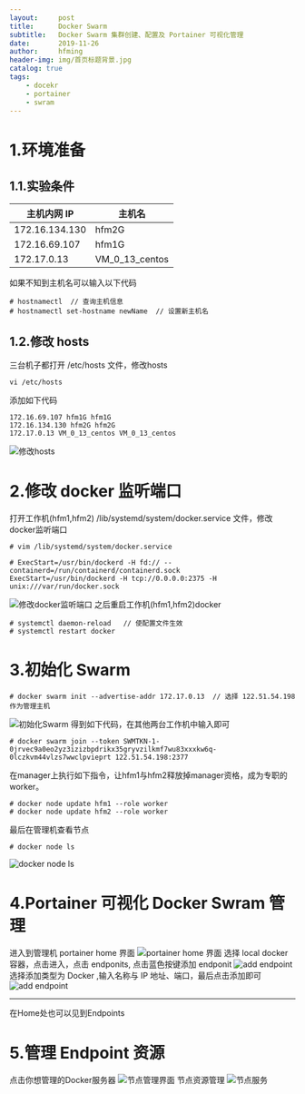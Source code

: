 ```yaml
---
layout:     post
title:      Docker Swarm
subtitle:   Docker Swarm 集群创建、配置及 Portainer 可视化管理
date:       2019-11-26
author:     hfming
header-img: img/首页标题背景.jpg
catalog: true
tags:
    - docekr 
    - portainer
    - swram
---
```


# 1.环境准备
## 1.1.实验条件
| 主机内网 IP | 主机名 |
|  ----    |  ----  |
| 172.16.134.130 | hfm2G |  
| 172.16.69.107 | hfm1G |
| 172.17.0.13 | VM_0_13_centos |
如果不知到主机名可以输入以下代码
```Linux
# hostnamectl  // 查询主机信息
# hostnamectl set-hostname newName  // 设置新主机名
```
## 1.2.修改 hosts
三台机子都打开 /etc/hosts 文件，修改hosts
```linux
vi /etc/hosts
```
添加如下代码
```Linux
172.16.69.107 hfm1G hfm1G
172.16.134.130 hfm2G hfm2G
172.17.0.13 VM_0_13_centos VM_0_13_centos
```
![修改hosts](https://hfm-wp.oss-cn-hangzhou.aliyuncs.com/portainer%20%E9%9D%A2%E6%9D%BF/%E4%BF%AE%E6%94%B9hosts.PNG)
# 2.修改 docker 监听端口
打开工作机(hfm1,hfm2) /lib/systemd/system/docker.service 文件，修改docker监听端口
```Linux
# vim /lib/systemd/system/docker.service
```
```Linxu
# ExecStart=/usr/bin/dockerd -H fd:// --containerd=/run/containerd/containerd.sock
ExecStart=/usr/bin/dockerd -H tcp://0.0.0.0:2375 -H unix:///var/run/docker.sock
```
![修改docker监听端口](https://hfm-wp.oss-cn-hangzhou.aliyuncs.com/portainer%20%E9%9D%A2%E6%9D%BF/%E4%BF%AE%E6%94%B9docker%E7%9B%91%E5%90%AC%E7%AB%AF%E5%8F%A3.PNG )
之后重启工作机(hfm1,hfm2)docker
```linux
# systemctl daemon-reload   // 使配置文件生效
# systemctl restart docker
```
# 3.初始化 Swarm
```Linux
# docker swarm init --advertise-addr 172.17.0.13  // 选择 122.51.54.198 作为管理主机
```
![初始化Swarm](https://hfm-wp.oss-cn-hangzhou.aliyuncs.com/portainer%20%E9%9D%A2%E6%9D%BF/%E5%88%9D%E5%A7%8B%E5%8C%96Sware.PNG)
得到如下代码，在其他两台工作机中输入即可
```Linux
# docker swarm join --token SWMTKN-1-0jrvec9a0eo2yz3izizbpdrikx35gryvzilkmf7wu83xxxkw6q-0lczkvm44vlzs7wwclpvieprt 122.51.54.198:2377
```
在manager上执行如下指令，让hfm1与hfm2释放掉manager资格，成为专职的worker。
```Linux
# docker node update hfm1 --role worker
# docker node update hfm2 --role worker
```
最后在管理机查看节点
```Linxu
# docker node ls
```
![docker node ls](https://hfm-wp.oss-cn-hangzhou.aliyuncs.com/portainer%20%E9%9D%A2%E6%9D%BF/docker%20node%20ls.PNG)
# 4.Portainer 可视化 Docker Swram 管理
进入到管理机 portainer home 界面
![portainer home 界面](https://hfm-wp.oss-cn-hangzhou.aliyuncs.com/portainer%20%E9%9D%A2%E6%9D%BF/portainer%20home.PNG)
选择 local docker 容器，点击进入，点击 endponits, 点击蓝色按键添加 endponit
![add endpoint](https://hfm-wp.oss-cn-hangzhou.aliyuncs.com/portainer%20%E9%9D%A2%E6%9D%BF/portainer%20add%20endpoint.PNG)
选择添加类型为 Docker ,输入名称与 IP 地址、端口，最后点击添加即可
![add endpoint](https://hfm-wp.oss-cn-hangzhou.aliyuncs.com/portainer%20%E9%9D%A2%E6%9D%BF/portainer%20%E6%B7%BB%E5%8A%A0endponit.PNG)
***
在Home处也可以见到Endpoints
# 5.管理 Endpoint 资源

点击你想管理的Docker服务器
![节点管理界面](https://hfm-wp.oss-cn-hangzhou.aliyuncs.com/portainer%20%E9%9D%A2%E6%9D%BF/swarm%20%E8%8A%82%E7%82%B9%E7%AE%A1%E7%90%86.PNG)
节点资源管理
![节点服务](https://hfm-wp.oss-cn-hangzhou.aliyuncs.com/portainer%20%E9%9D%A2%E6%9D%BF/swarm%20%E8%8A%82%E7%82%B9%E6%9C%8D%E5%8A%A1.PNG)
